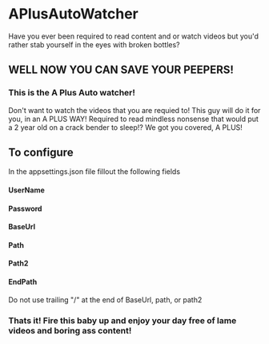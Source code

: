 # APlusAutoWatcher
Have you ever been required to read content and or watch videos but you'd rather stab yourself in the eyes with broken bottles?

## WELL NOW YOU CAN SAVE YOUR PEEPERS!

### This is the A Plus Auto watcher! 
Don't want to watch the videos that you are requied to! This guy will do it for you, in an A PLUS WAY!
Required to read mindless nonsense that would put a 2 year old on a crack bender to sleep!? We got you covered, A PLUS!


## To configure
In the appsettings.json file fillout the following fields

#### UserName
#### Password
#### BaseUrl 
#### Path 
#### Path2 
#### EndPath

Do not use trailing "/" at the end of BaseUrl, path, or path2

### Thats it! Fire this baby up and enjoy your day free of lame videos and boring ass content!

